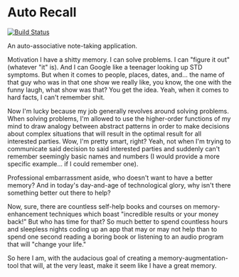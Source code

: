 # Auto Recall

[![Build Status](https://travis-ci.org/loganjhennessy/auto-recall.svg?branch=master)](https://travis-ci.org/loganjhennessy/auto-recall)

An auto-associative note-taking application.

Motivation
I have a shitty memory. I can solve problems. I can "figure it out" (whatever "it" is). And I can Google like a teenager looking up STD symptoms. But when it comes to people, places, dates, and... the name of that guy who was in that one show we really like, you know, the one with the funny laugh, what show was that? You get the idea. Yeah, when it comes to hard facts, I can't remember shit.

Now I'm lucky because my job generally revolves around solving problems. When solving problems, I'm allowed to use the higher-order functions of my mind to draw analogy between abstract patterns in order to make decisions about complex situations that will result in the optimal result for all interested parties. Wow, I'm pretty smart, right? Yeah, not when I'm trying to communicate said decision to said interested parties and suddenly can't remember seemingly basic names and numbers (I would provide a more specific example... if I could remember one).

Professional embarrassment aside, who doesn't want to have a better memory? And in today's day-and-age of technological glory, why isn't there something better out there to help?

Now, sure, there are countless self-help books and courses on memory- enhancement techniques which boast "incredible results or your money back!" But who has time for that? So much better to spend countless hours and sleepless nights coding up an app that may or may not help than to spend one second reading a boring book or listening to an audio program that will "change your life."

So here I am, with the audacious goal of creating a memory-augmentation- tool that will, at the very least, make it seem like I have a great memory.
